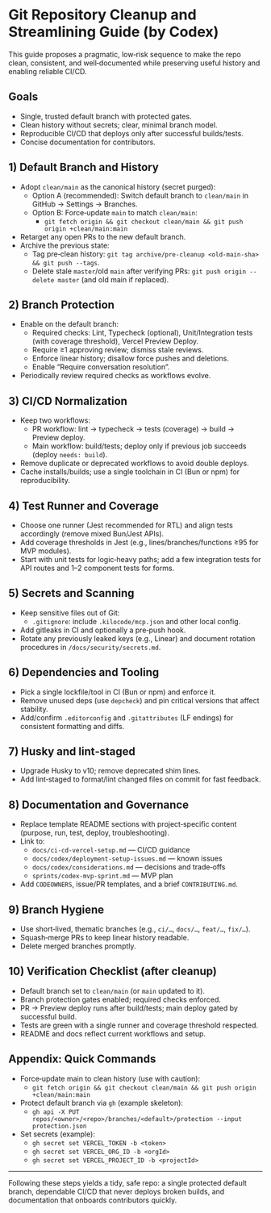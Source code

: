 # Git Repository Cleanup and Streamlining Guide (by Codex)

This guide proposes a pragmatic, low‑risk sequence to make the repo clean, consistent, and well‑documented while preserving useful history and enabling reliable CI/CD.

## Goals
- Single, trusted default branch with protected gates.
- Clean history without secrets; clear, minimal branch model.
- Reproducible CI/CD that deploys only after successful builds/tests.
- Concise documentation for contributors.

## 1) Default Branch and History
- Adopt `clean/main` as the canonical history (secret purged):
  - Option A (recommended): Switch default branch to `clean/main` in GitHub → Settings → Branches.
  - Option B: Force‑update `main` to match `clean/main`:
    - `git fetch origin && git checkout clean/main && git push origin +clean/main:main`
- Retarget any open PRs to the new default branch.
- Archive the previous state:
  - Tag pre‑clean history: `git tag archive/pre-cleanup <old-main-sha> && git push --tags`.
  - Delete stale `master`/old `main` after verifying PRs: `git push origin --delete master` (and old main if replaced).

## 2) Branch Protection
- Enable on the default branch:
  - Required checks: Lint, Typecheck (optional), Unit/Integration tests (with coverage threshold), Vercel Preview Deploy.
  - Require ≥1 approving review; dismiss stale reviews.
  - Enforce linear history; disallow force pushes and deletions.
  - Enable “Require conversation resolution”.
- Periodically review required checks as workflows evolve.

## 3) CI/CD Normalization
- Keep two workflows:
  - PR workflow: lint → typecheck → tests (coverage) → build → Preview deploy.
  - Main workflow: build/tests; deploy only if previous job succeeds (deploy `needs: build`).
- Remove duplicate or deprecated workflows to avoid double deploys.
- Cache installs/builds; use a single toolchain in CI (Bun or npm) for reproducibility.

## 4) Test Runner and Coverage
- Choose one runner (Jest recommended for RTL) and align tests accordingly (remove mixed Bun/Jest APIs).
- Add coverage thresholds in Jest (e.g., lines/branches/functions ≥95 for MVP modules).
- Start with unit tests for logic‑heavy paths; add a few integration tests for API routes and 1–2 component tests for forms.

## 5) Secrets and Scanning
- Keep sensitive files out of Git:
  - `.gitignore`: include `.kilocode/mcp.json` and other local config.
- Add gitleaks in CI and optionally a pre‑push hook.
- Rotate any previously leaked keys (e.g., Linear) and document rotation procedures in `/docs/security/secrets.md`.

## 6) Dependencies and Tooling
- Pick a single lockfile/tool in CI (Bun or npm) and enforce it.
- Remove unused deps (use `depcheck`) and pin critical versions that affect stability.
- Add/confirm `.editorconfig` and `.gitattributes` (LF endings) for consistent formatting and diffs.

## 7) Husky and lint‑staged
- Upgrade Husky to v10; remove deprecated shim lines.
- Add lint‑staged to format/lint changed files on commit for fast feedback.

## 8) Documentation and Governance
- Replace template README sections with project‑specific content (purpose, run, test, deploy, troubleshooting).
- Link to:
  - `docs/ci-cd-vercel-setup.md` — CI/CD guidance
  - `docs/codex/deployment-setup-issues.md` — known issues
  - `docs/codex/considerations.md` — decisions and trade‑offs
  - `sprints/codex-mvp-sprint.md` — MVP plan
- Add `CODEOWNERS`, issue/PR templates, and a brief `CONTRIBUTING.md`.

## 9) Branch Hygiene
- Use short‑lived, thematic branches (e.g., `ci/…`, `docs/…`, `feat/…`, `fix/…`).
- Squash‑merge PRs to keep linear history readable.
- Delete merged branches promptly.

## 10) Verification Checklist (after cleanup)
- Default branch set to `clean/main` (or `main` updated to it).
- Branch protection gates enabled; required checks enforced.
- PR → Preview deploy runs after build/tests; main deploy gated by successful build.
- Tests are green with a single runner and coverage threshold respected.
- README and docs reflect current workflows and setup.

## Appendix: Quick Commands
- Force‑update main to clean history (use with caution):
  - `git fetch origin && git checkout clean/main && git push origin +clean/main:main`
- Protect default branch via `gh` (example skeleton):
  - `gh api -X PUT repos/<owner>/<repo>/branches/<default>/protection --input protection.json`
- Set secrets (example):
  - `gh secret set VERCEL_TOKEN -b <token>`
  - `gh secret set VERCEL_ORG_ID -b <orgId>`
  - `gh secret set VERCEL_PROJECT_ID -b <projectId>`

---
Following these steps yields a tidy, safe repo: a single protected default branch, dependable CI/CD that never deploys broken builds, and documentation that onboards contributors quickly.
